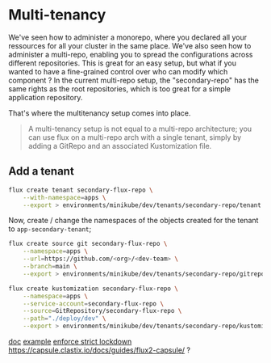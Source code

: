 # Multi-tenancy

We've seen how to administer a monorepo, where you declared all your ressources for all your cluster in the same place.
We've also seen how to administer a multi-repo, enabling you to spread the configurations across different repositories.
This is great for an easy setup, but what if you wanted to have a fine-grained control over who can modify which component ? In the current multi-repo setup, the "secondary-repo" has the same rights as the root repositories, which is too great for a simple application repository.

That's where the multitenancy setup comes into place.

> A multi-tenancy setup is not equal to a multi-repo architecture; you can use flux on a multi-repo arch with a single tenant, simply by adding a GitRepo and an associated Kustomization file.

## Add a tenant

```bash
flux create tenant secondary-flux-repo \
    --with-namespace=apps \
    --export > environments/minikube/dev/tenants/secondary-repo/tenant.yaml
```

Now, create / change the namespaces of the objects created for the tenant to `app-secondary-tenant`;

```bash
flux create source git secondary-flux-repo \
    --namespace=apps \
    --url=https://github.com/<org>/<dev-team> \
    --branch=main \
    --export > environments/minikube/dev/tenants/secondary-repo/gitrepo.yaml

flux create kustomization secondary-flux-repo \
    --namespace=apps \
    --service-account=secondary-flux-repo \
    --source=GitRepository/secondary-flux-repo \
    --path="./deploy/dev" \
    --export > environments/minikube/dev/tenants/secondary-repo/kustomization-flux.yaml
```

[doc](https://fluxcd.io/docs/guides/repository-structure/)
[example](https://github.com/fluxcd/flux2-multi-tenancy)
[enforce strict lockdown](https://fluxcd.io/docs/installation/#multi-tenancy-lockdown)
https://capsule.clastix.io/docs/guides/flux2-capsule/ ?
